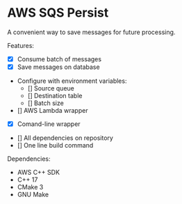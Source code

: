 # AWS SQS Persist

A convenient way to save messages for future processing.

Features:

* [x] Consume batch of messages
* [x] Save messages on database
* Configure with environment variables:
  * [] Source queue
  * [] Destination table
  * [] Batch size
* [] AWS Lambda wrapper
* [x] Comand-line wrapper
* [] All dependencies on repository
* [] One line build command

Dependencies:

* AWS C++ SDK
* C++ 17
* CMake 3
* GNU Make

